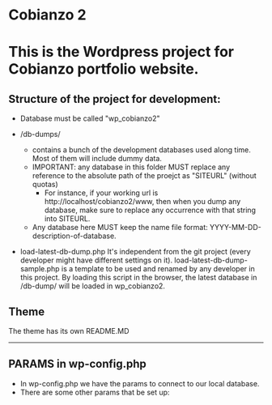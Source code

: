Cobianzo 2 
=========================

This is the Wordpress project for Cobianzo portfolio website.
=================================================================================================================================


Structure of the project for development:
------------------------------------------------------------------------------------------------------------------------------------------
- Database must be called "wp_cobianzo2" 

- /db-dumps/
	- contains a bunch of the development databases used along time. Most of them will include dummy data.
	- IMPORTANT: any database in this folder MUST replace any reference to the absolute path of the proejct as "SITEURL" (without quotas)
		- For instance, if your working url is http://localhost/cobianzo2/www, then when you dump any database, make sure to replace any occurrence with that string into SITEURL.
	- Any database here MUST keep the name file format:  YYYY-MM-DD-description-of-database.
- load-latest-db-dump.php
	It's independent from the git project (every developer might have different settings on it). load-latest-db-dump-sample.php is a template to be used and renamed by any developer in this project.
	By loading this script in the browser, the latest database in /db-dump/ will be loaded in wp_cobianzo2.




Theme
------------------------------------------------------------------------------------------------------------------------------------
The theme has its own README.MD

------------------------------------------------------------------------------------------------------------------------------------
PARAMS in wp-config.php
------------------------------------------------------------------------------------------------------------------------------------------
- In wp-config.php we have the params to connect to our local database.
- There are some other params that be set up:

 





